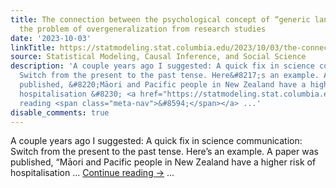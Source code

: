```yaml
---
title: The connection between the psychological concept of “generic language” and
  the problem of overgeneralization from research studies
date: '2023-10-03'
linkTitle: https://statmodeling.stat.columbia.edu/2023/10/03/the-connection-between-the-psychological-concept-of-generic-language-and-the-problem-of-overgeneralization-from-research-studies/
source: Statistical Modeling, Causal Inference, and Social Science
description: 'A couple years ago I suggested: A quick fix in science communication:
  Switch from the present to the past tense. Here&#8217;s an example. A paper was
  published, &#8220;Māori and Pacific people in New Zealand have a higher risk of
  hospitalisation &#8230; <a href="https://statmodeling.stat.columbia.edu/2023/10/03/the-connection-between-the-psychological-concept-of-generic-language-and-the-problem-of-overgeneralization-from-research-studies/">Continue
  reading <span class="meta-nav">&#8594;</span></a> ...'
disable_comments: true
---
```

A couple years ago I suggested: A quick fix in science communication: Switch from the present to the past tense. Here&#8217;s an example. A paper was published, &#8220;Māori and Pacific people in New Zealand have a higher risk of hospitalisation &#8230; <a href="https://statmodeling.stat.columbia.edu/2023/10/03/the-connection-between-the-psychological-concept-of-generic-language-and-the-problem-of-overgeneralization-from-research-studies/">Continue reading <span class="meta-nav">&#8594;</span></a> ...